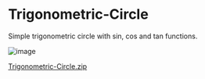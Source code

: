 # Trigonometric-Circle

Simple trigonometric circle with sin, cos and tan functions.

![image](https://user-images.githubusercontent.com/75506292/206869213-0fafa027-a510-4432-9396-f2ef3bec9601.png)

[Trigonometric-Circle.zip](https://github.com/LucasMarques-resources/Trigonometric-Circle/files/10273136/Trigonometric-Circle.zip)
